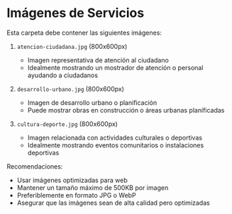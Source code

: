 # Imágenes de Servicios

Esta carpeta debe contener las siguientes imágenes:

1. `atencion-ciudadana.jpg` (800x600px)
   - Imagen representativa de atención al ciudadano
   - Idealmente mostrando un mostrador de atención o personal ayudando a ciudadanos

2. `desarrollo-urbano.jpg` (800x600px)
   - Imagen de desarrollo urbano o planificación
   - Puede mostrar obras en construcción o áreas urbanas planificadas

3. `cultura-deporte.jpg` (800x600px)
   - Imagen relacionada con actividades culturales o deportivas
   - Idealmente mostrando eventos comunitarios o instalaciones deportivas

Recomendaciones:
- Usar imágenes optimizadas para web
- Mantener un tamaño máximo de 500KB por imagen
- Preferiblemente en formato JPG o WebP
- Asegurar que las imágenes sean de alta calidad pero optimizadas 